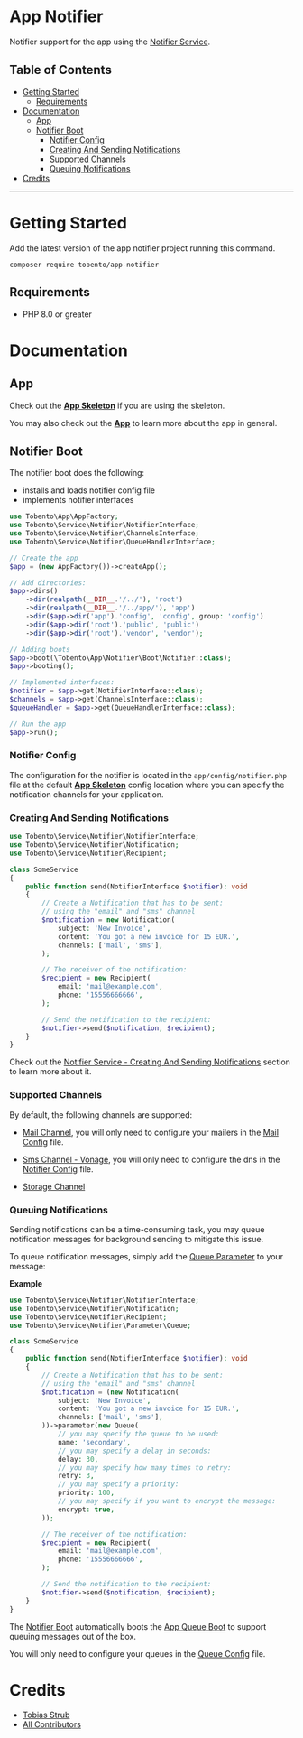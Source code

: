 # App Notifier

Notifier support for the app using the [Notifier Service](https://github.com/tobento-ch/service-notifier).

## Table of Contents

- [Getting Started](#getting-started)
    - [Requirements](#requirements)
- [Documentation](#documentation)
    - [App](#app)
    - [Notifier Boot](#notifier-boot)
        - [Notifier Config](#notifier-config)
        - [Creating And Sending Notifications](#creating-and-sending-notifications)
        - [Supported Channels](#supported-channels)
        - [Queuing Notifications](#queuing-notifications)
- [Credits](#credits)
___

# Getting Started

Add the latest version of the app notifier project running this command.

```
composer require tobento/app-notifier
```

## Requirements

- PHP 8.0 or greater

# Documentation

## App

Check out the [**App Skeleton**](https://github.com/tobento-ch/app-skeleton) if you are using the skeleton.

You may also check out the [**App**](https://github.com/tobento-ch/app) to learn more about the app in general.

## Notifier Boot

The notifier boot does the following:

* installs and loads notifier config file
* implements notifier interfaces

```php
use Tobento\App\AppFactory;
use Tobento\Service\Notifier\NotifierInterface;
use Tobento\Service\Notifier\ChannelsInterface;
use Tobento\Service\Notifier\QueueHandlerInterface;

// Create the app
$app = (new AppFactory())->createApp();

// Add directories:
$app->dirs()
    ->dir(realpath(__DIR__.'/../'), 'root')
    ->dir(realpath(__DIR__.'/../app/'), 'app')
    ->dir($app->dir('app').'config', 'config', group: 'config')
    ->dir($app->dir('root').'public', 'public')
    ->dir($app->dir('root').'vendor', 'vendor');

// Adding boots
$app->boot(\Tobento\App\Notifier\Boot\Notifier::class);
$app->booting();

// Implemented interfaces:
$notifier = $app->get(NotifierInterface::class);
$channels = $app->get(ChannelsInterface::class);
$queueHandler = $app->get(QueueHandlerInterface::class);

// Run the app
$app->run();
```

### Notifier Config

The configuration for the notifier is located in the ```app/config/notifier.php``` file at the default [**App Skeleton**](https://github.com/tobento-ch/app-skeleton) config location where you can specify the notification channels for your application.

### Creating And Sending Notifications

```php
use Tobento\Service\Notifier\NotifierInterface;
use Tobento\Service\Notifier\Notification;
use Tobento\Service\Notifier\Recipient;

class SomeService
{
    public function send(NotifierInterface $notifier): void
    {
        // Create a Notification that has to be sent:
        // using the "email" and "sms" channel
        $notification = new Notification(
            subject: 'New Invoice',
            content: 'You got a new invoice for 15 EUR.',
            channels: ['mail', 'sms'],
        );

        // The receiver of the notification:
        $recipient = new Recipient(
            email: 'mail@example.com',
            phone: '15556666666',
        );

        // Send the notification to the recipient:
        $notifier->send($notification, $recipient);
    }
}
```

Check out the [Notifier Service - Creating And Sending Notifications](https://github.com/tobento-ch/service-notifier#creating-and-sending-notifications) section to learn more about it.

### Supported Channels

By default, the following channels are supported:

* [Mail Channel](https://github.com/tobento-ch/service-notifier#mail-channel), you will only need to configure your mailers in the [Mail Config](https://github.com/tobento-ch/app-mail#mail-config) file.

* [Sms Channel - Vonage](https://github.com/tobento-ch/service-notifier#sms-channel), you will only need to configure the dns in the [Notifier Config](#notifier-config) file.

* [Storage Channel](https://github.com/tobento-ch/service-notifier#storage-channel)

### Queuing Notifications

Sending notifications can be a time-consuming task, you may queue notification messages for background sending to mitigate this issue.

To queue notification messages, simply add the [Queue Parameter](https://github.com/tobento-ch/service-notifier#queue) to your message:

**Example**

```php
use Tobento\Service\Notifier\NotifierInterface;
use Tobento\Service\Notifier\Notification;
use Tobento\Service\Notifier\Recipient;
use Tobento\Service\Notifier\Parameter\Queue;

class SomeService
{
    public function send(NotifierInterface $notifier): void
    {
        // Create a Notification that has to be sent:
        // using the "email" and "sms" channel
        $notification = (new Notification(
            subject: 'New Invoice',
            content: 'You got a new invoice for 15 EUR.',
            channels: ['mail', 'sms'],
        ))->parameter(new Queue(
            // you may specify the queue to be used:
            name: 'secondary',
            // you may specify a delay in seconds:
            delay: 30,
            // you may specify how many times to retry:
            retry: 3,
            // you may specify a priority:
            priority: 100,
            // you may specify if you want to encrypt the message:
            encrypt: true,
        ));

        // The receiver of the notification:
        $recipient = new Recipient(
            email: 'mail@example.com',
            phone: '15556666666',
        );

        // Send the notification to the recipient:
        $notifier->send($notification, $recipient);
    }
}
```

The [Notifier Boot](#notifier-boot) automatically boots the [App Queue Boot](https://github.com/tobento-ch/app-queue#queue-boot) to support queuing messages out of the box.

You will only need to configure your queues in the [Queue Config](https://github.com/tobento-ch/app-queue#queue-config) file.

# Credits

- [Tobias Strub](https://www.tobento.ch)
- [All Contributors](../../contributors)